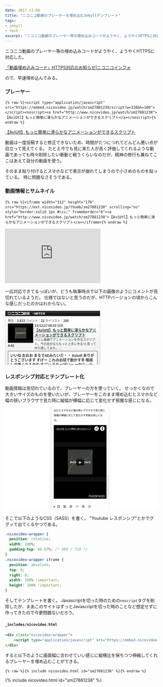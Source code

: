 ```yaml
---
date: 2017-11-08
title: "ニコニコ動画のプレーヤーを埋め込むJekyllテンプレート"
tags:
- jekyll
- tech
excerpt: "ニコニコ動画のプレーヤー等の埋め込みコードがようやく、ようやくHTTPSに対応した。ので、早速埋め込んでみる。"
---
```


ニコニコ動画のプレーヤー等の埋め込みコードがようやく、ようやくHTTPSに対応した。

[「動画埋め込みコード」HTTPS対応のお知らせ\|ニコニコインフォ](http://blog.nicovideo.jp/niconews/49321.html)

ので、早速埋め込んでみる。

### プレーヤー

```
{% raw %}<script type="application/javascript" src="https://embed.nicovideo.jp/watch/sm27881238/script?w=320&h=180"></script><noscript><a href="http://www.nicovideo.jp/watch/sm27881238">【AviUtl】もっと簡単に滑らかなアニメーションができるスクリプト</a></noscript>{% endraw %}
```

<script type="application/javascript" src="https://embed.nicovideo.jp/watch/sm27881238/script?w=320&h=180"></script><noscript><a href="http://www.nicovideo.jp/watch/sm27881238">【AviUtl】もっと簡単に滑らかなアニメーションができるスクリプト</a></noscript>

動画は一度投稿すると修正できないため、時間がたつにつれてどんどん悪い点が目立って見えてくる。
たとえ今でも見に来た人が高く評価してくれるような動画であっても時々削除したい衝動と戦うくらいなのだが、精神の修行も兼ねてここはあえて自分の動画を使う。

そのまま貼り付けるとスマホなどで表示が崩れてしまうので小さめのものを貼っている。
特に問題なさそうである。

### 動画情報とサムネイル

```
{% raw %}<iframe width="312" height="176" src="https://ext.nicovideo.jp/thumb/sm27881238" scrolling="no" style="border:solid 1px #ccc;" frameborder="0"><a href="http://www.nicovideo.jp/watch/sm27881238">【AviUtl】もっと簡単に滑らかなアニメーションができるスクリプト</a></iframe>{% endraw %}
```

<iframe width="312" height="176" src="https://ext.nicovideo.jp/thumb/sm27881238" scrolling="no" style="border:solid 1px #ccc;" frameborder="0"><a href="http://www.nicovideo.jp/watch/sm27881238">【AviUtl】もっと簡単に滑らかなアニメーションができるスクリプト</a></iframe>

一応対応できてるっぽいが、どうも執筆時点で以下の画像のようにコメントが見切れているようだ。
仕様ではないと思うのだが、HTTPバージョンの頃からこんな感じだったのかはわからない。

![スクショ](/assets/2017/11/08/screenshot.png)

### レスポンシブ対応とテンプレート化

動画情報は見切れているので、プレーヤーの方を使っていく。
せっかくなので大きいサイズのものを使いたいが、プレーヤーをこのまま埋め込むとスマホなど幅の狭いブラウザで見た時に縦幅が横幅に応じて変化せず邪魔な感じになる。

![スクショ](/assets/2017/11/08/longcat.png)

そこで以下のようなCSS（SASS）を書く。
"Youtube レスポンシブ"とかでググッて出てくるやつである。

```css
.nicovideo-wrapper {
  position: relative;
  width: 100%;
  padding-top: 66.67%; /* 480 / 720 */
}
.nicovideo-wrapper iframe {
  position: absolute;
  top: 0;
  right: 0;
  width: 100% !important;
  height: 100% !important;
}
```

そしてテンプレートを書く。
Javascriptを切った時のための`noscript`タグを削除したが、まあこのサイトはずっとJavascriptを切った時のことなど想定せずに作ってきたので今更問題ないだろう。

#### `_includes/nicovideo.html`

```html
<div class="nicovideo-wrapper">
    <script type="application/javascript" src="https://embed.nicovideo.jp/watch/{% raw %}{{ include.id }}{% endraw %}/script"></script>
</div>
```

すると以下のように画面幅に合わせていい感じに縦横比を保ちつつ伸縮してくれるプレーヤーを埋め込むことができる。

```
{% raw %}{% include nicovideo.html id="sm27881238" %}{% endraw %}
```

{% include nicovideo.html id="sm27881238" %}